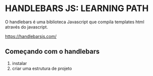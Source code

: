 # HANDLEBARS JS: LEARNING PATH

O handlebars é uma biblioteca Javascript que compila templates html através do javascript.

https://handlebarsjs.com/


## Começando com o handlebars

1. instalar
2. criar uma estrutura de projeto

